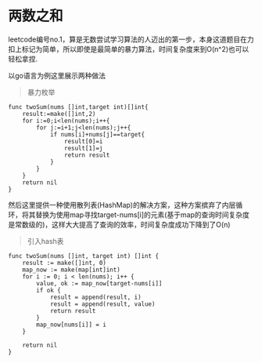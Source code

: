 # 两数之和

leetcode编号no.1，算是无数尝试学习算法的人迈出的第一步，本身这道题目在力扣上标记为简单，所以即使是最简单的暴力算法，时间复杂度来到O(n^2)也可以轻松拿捏.

以go语言为例这里展示两种做法

> 暴力枚举

```
func twoSum(nums []int,target int)[]int{
    result:=make([]int,2)
    for i:=0;i<len(nums);i++{
        for j:=i+1;j<len(nums);j++{
            if nums[i]+nums[j]==target{
                result[0]=i
                result[1]=j
                return result
            }
        }
    }
    return nil
}
```

然后这里提供一种使用散列表(HashMap)的解决方案，这种方案摈弃了内层循环，将其替换为使用map寻找target-nums[i]的元素(基于map的查询时间复杂度是常数级的)，这样大大提高了查询的效率，时间复杂度成功下降到了O(n)

> 引入hash表

```
func twoSum(nums []int, target int) []int {
	result := make([]int, 0)
	map_now := make(map[int]int)
	for i := 0; i < len(nums); i++ {
		value, ok := map_now[target-nums[i]]
		if ok {
			result = append(result, i)
			result = append(result, value)
			return result
		}
		map_now[nums[i]] = i
	}

	return nil
}
```

